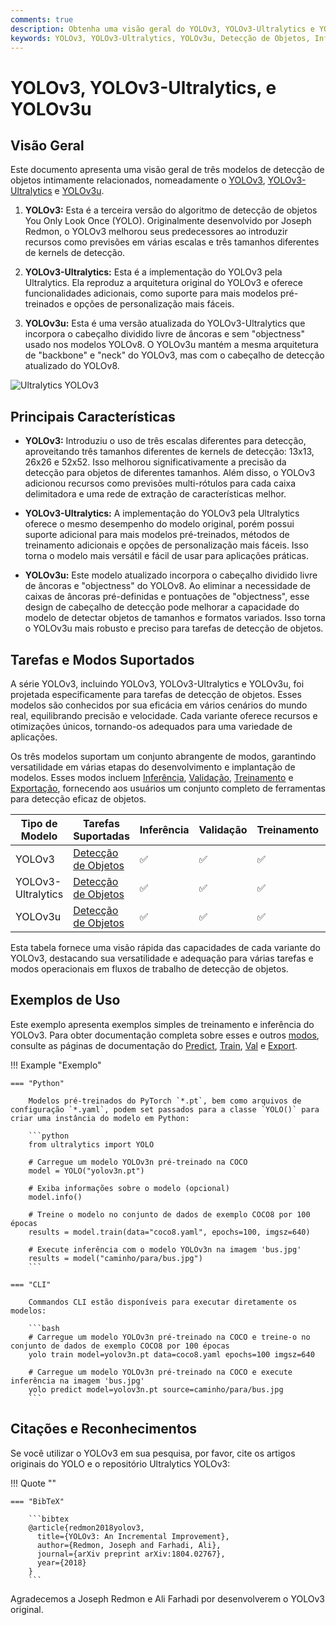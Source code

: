 ```yaml
---
comments: true
description: Obtenha uma visão geral do YOLOv3, YOLOv3-Ultralytics e YOLOv3u. Saiba mais sobre suas principais características, uso e tarefas suportadas para detecção de objetos.
keywords: YOLOv3, YOLOv3-Ultralytics, YOLOv3u, Detecção de Objetos, Inferência, Treinamento, Ultralytics
---
```


# YOLOv3, YOLOv3-Ultralytics, e YOLOv3u

## Visão Geral

Este documento apresenta uma visão geral de três modelos de detecção de objetos intimamente relacionados, nomeadamente o [YOLOv3](https://pjreddie.com/darknet/yolo/), [YOLOv3-Ultralytics](https://github.com/ultralytics/yolov3) e [YOLOv3u](https://github.com/ultralytics/ultralytics).

1. **YOLOv3:** Esta é a terceira versão do algoritmo de detecção de objetos You Only Look Once (YOLO). Originalmente desenvolvido por Joseph Redmon, o YOLOv3 melhorou seus predecessores ao introduzir recursos como previsões em várias escalas e três tamanhos diferentes de kernels de detecção.

2. **YOLOv3-Ultralytics:** Esta é a implementação do YOLOv3 pela Ultralytics. Ela reproduz a arquitetura original do YOLOv3 e oferece funcionalidades adicionais, como suporte para mais modelos pré-treinados e opções de personalização mais fáceis.

3. **YOLOv3u:** Esta é uma versão atualizada do YOLOv3-Ultralytics que incorpora o cabeçalho dividido livre de âncoras e sem "objectness" usado nos modelos YOLOv8. O YOLOv3u mantém a mesma arquitetura de "backbone" e "neck" do YOLOv3, mas com o cabeçalho de detecção atualizado do YOLOv8.

![Ultralytics YOLOv3](https://raw.githubusercontent.com/ultralytics/assets/main/yolov3/banner-yolov3.png)

## Principais Características

- **YOLOv3:** Introduziu o uso de três escalas diferentes para detecção, aproveitando três tamanhos diferentes de kernels de detecção: 13x13, 26x26 e 52x52. Isso melhorou significativamente a precisão da detecção para objetos de diferentes tamanhos. Além disso, o YOLOv3 adicionou recursos como previsões multi-rótulos para cada caixa delimitadora e uma rede de extração de características melhor.

- **YOLOv3-Ultralytics:** A implementação do YOLOv3 pela Ultralytics oferece o mesmo desempenho do modelo original, porém possui suporte adicional para mais modelos pré-treinados, métodos de treinamento adicionais e opções de personalização mais fáceis. Isso torna o modelo mais versátil e fácil de usar para aplicações práticas.

- **YOLOv3u:** Este modelo atualizado incorpora o cabeçalho dividido livre de âncoras e "objectness" do YOLOv8. Ao eliminar a necessidade de caixas de âncoras pré-definidas e pontuações de "objectness", esse design de cabeçalho de detecção pode melhorar a capacidade do modelo de detectar objetos de tamanhos e formatos variados. Isso torna o YOLOv3u mais robusto e preciso para tarefas de detecção de objetos.

## Tarefas e Modos Suportados

A série YOLOv3, incluindo YOLOv3, YOLOv3-Ultralytics e YOLOv3u, foi projetada especificamente para tarefas de detecção de objetos. Esses modelos são conhecidos por sua eficácia em vários cenários do mundo real, equilibrando precisão e velocidade. Cada variante oferece recursos e otimizações únicos, tornando-os adequados para uma variedade de aplicações.

Os três modelos suportam um conjunto abrangente de modos, garantindo versatilidade em várias etapas do desenvolvimento e implantação de modelos. Esses modos incluem [Inferência](../modes/predict.md), [Validação](../modes/val.md), [Treinamento](../modes/train.md) e [Exportação](../modes/export.md), fornecendo aos usuários um conjunto completo de ferramentas para detecção eficaz de objetos.

| Tipo de Modelo     | Tarefas Suportadas                        | Inferência | Validação | Treinamento | Exportação |
| ------------------ | ----------------------------------------- | ---------- | --------- | ----------- | ---------- |
| YOLOv3             | [Detecção de Objetos](../tasks/detect.md) | ✅         | ✅        | ✅          | ✅         |
| YOLOv3-Ultralytics | [Detecção de Objetos](../tasks/detect.md) | ✅         | ✅        | ✅          | ✅         |
| YOLOv3u            | [Detecção de Objetos](../tasks/detect.md) | ✅         | ✅        | ✅          | ✅         |

Esta tabela fornece uma visão rápida das capacidades de cada variante do YOLOv3, destacando sua versatilidade e adequação para várias tarefas e modos operacionais em fluxos de trabalho de detecção de objetos.

## Exemplos de Uso

Este exemplo apresenta exemplos simples de treinamento e inferência do YOLOv3. Para obter documentação completa sobre esses e outros [modos](../modes/index.md), consulte as páginas de documentação do [Predict](../modes/predict.md), [Train](../modes/train.md), [Val](../modes/val.md) e [Export](../modes/export.md).

!!! Example "Exemplo"

    === "Python"

        Modelos pré-treinados do PyTorch `*.pt`, bem como arquivos de configuração `*.yaml`, podem set passados para a classe `YOLO()` para criar uma instância do modelo em Python:

        ```python
        from ultralytics import YOLO

        # Carregue um modelo YOLOv3n pré-treinado na COCO
        model = YOLO("yolov3n.pt")

        # Exiba informações sobre o modelo (opcional)
        model.info()

        # Treine o modelo no conjunto de dados de exemplo COCO8 por 100 épocas
        results = model.train(data="coco8.yaml", epochs=100, imgsz=640)

        # Execute inferência com o modelo YOLOv3n na imagem 'bus.jpg'
        results = model("caminho/para/bus.jpg")
        ```

    === "CLI"

        Commandos CLI estão disponíveis para executar diretamente os modelos:

        ```bash
        # Carregue um modelo YOLOv3n pré-treinado na COCO e treine-o no conjunto de dados de exemplo COCO8 por 100 épocas
        yolo train model=yolov3n.pt data=coco8.yaml epochs=100 imgsz=640

        # Carregue um modelo YOLOv3n pré-treinado na COCO e execute inferência na imagem 'bus.jpg'
        yolo predict model=yolov3n.pt source=caminho/para/bus.jpg
        ```

## Citações e Reconhecimentos

Se você utilizar o YOLOv3 em sua pesquisa, por favor, cite os artigos originais do YOLO e o repositório Ultralytics YOLOv3:

!!! Quote ""

    === "BibTeX"

        ```bibtex
        @article{redmon2018yolov3,
          title={YOLOv3: An Incremental Improvement},
          author={Redmon, Joseph and Farhadi, Ali},
          journal={arXiv preprint arXiv:1804.02767},
          year={2018}
        }
        ```

Agradecemos a Joseph Redmon e Ali Farhadi por desenvolverem o YOLOv3 original.
